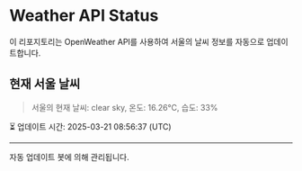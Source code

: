 
# Weather API Status

이 리포지토리는 OpenWeather API를 사용하여 서울의 날씨 정보를 자동으로 업데이트합니다.

## 현재 서울 날씨
> 서울의 현재 날씨: clear sky, 온도: 16.26°C, 습도: 33%

⏳ 업데이트 시간: 2025-03-21 08:56:37 (UTC)

---
자동 업데이트 봇에 의해 관리됩니다.
